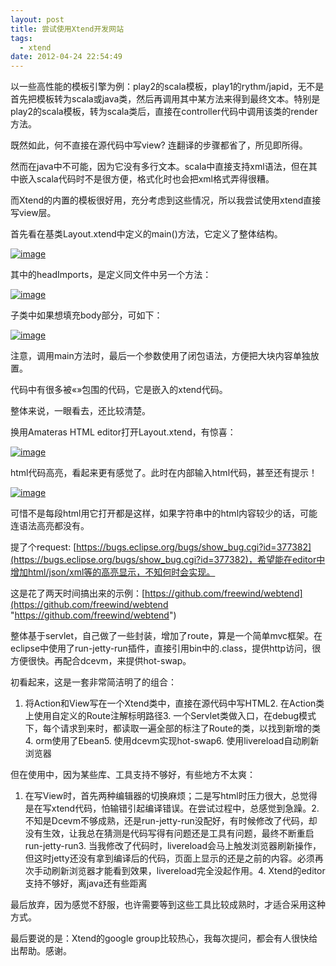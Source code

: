 ```yaml
---
layout: post
title: 尝试使用Xtend开发网站
tags:
  - xtend
date: 2012-04-24 22:54:49
---
```


以一些高性能的模板引擎为例：play2的scala模板，play1的rythm/japid，无不是首先把模板转为scala或java类，然后再调用其中某方法来得到最终文本。特别是play2的scala模板，转为scala类后，直接在controller代码中调用该类的render方法。

既然如此，何不直接在源代码中写view? 连翻译的步骤都省了，所见即所得。

然而在java中不可能，因为它没有多行文本。scala中直接支持xml语法，但在其中嵌入scala代码时不是很方便，格式化时也会把xml格式弄得很糟。

而Xtend的内置的模板很好用，充分考虑到这些情况，所以我尝试使用xtend直接写view层。

首先看在基类Layout.xtend中定义的main()方法，它定义了整体结构。

[![image](http://freewind.me/wp-content/uploads/2012/04/image_thumb.png "image")](http://freewind.me/wp-content/uploads/2012/04/image.png)

其中的headImports，是定义同文件中另一个方法：

[![image](http://freewind.me/wp-content/uploads/2012/04/image_thumb1.png "image")](http://freewind.me/wp-content/uploads/2012/04/image1.png)

子类中如果想填充body部分，可如下：

[![image](http://freewind.me/wp-content/uploads/2012/04/image_thumb2.png "image")](http://freewind.me/wp-content/uploads/2012/04/image2.png)

注意，调用main方法时，最后一个参数使用了闭包语法，方便把大块内容单独放置。

代码中有很多被«»包围的代码，它是嵌入的xtend代码。

整体来说，一眼看去，还比较清楚。

换用Amateras HTML editor打开Layout.xtend，有惊喜：

[![image](http://freewind.me/wp-content/uploads/2012/04/image_thumb3.png "image")](http://freewind.me/wp-content/uploads/2012/04/image3.png)

html代码高亮，看起来更有感觉了。此时在内部输入html代码，甚至还有提示！

[![image](http://freewind.me/wp-content/uploads/2012/04/image_thumb4.png "image")](http://freewind.me/wp-content/uploads/2012/04/image4.png)

可惜不是每段html用它打开都是这样，如果字符串中的html内容较少的话，可能连语法高亮都没有。

提了个request: [https://bugs.eclipse.org/bugs/show_bug.cgi?id=377382](https://bugs.eclipse.org/bugs/show_bug.cgi?id=377382)，希望能在editor中增加html/json/xml等的高亮显示，不知何时会实现。

这是花了两天时间搞出来的示例：[https://github.com/freewind/webtend](https://github.com/freewind/webtend "https://github.com/freewind/webtend")

整体基于servlet，自己做了一些封装，增加了route，算是一个简单mvc框架。在eclipse中使用了run-jetty-run插件，直接引用bin中的.class，提供http访问，很方便很快。再配合dcevm，来提供hot-swap。

初看起来，这是一套非常简洁明了的组合：

1.  将Action和View写在一个Xtend类中，直接在源代码中写HTML2.  在Action类上使用自定义的Route注解标明路径3.  一个Servlet类做入口，在debug模式下，每个请求到来时，都读取一遍全部的标注了Route的类，以找到新增的类4.  orm使用了Ebean5.  使用dcevm实现hot-swap6.  使用livereload自动刷新浏览器

但在使用中，因为某些库、工具支持不够好，有些地方不太爽：

1.  在写View时，首先两种编辑器的切换麻烦；二是写html时压力很大，总觉得是在写xtend代码，怕输错引起编译错误。在尝试过程中，总感觉到急躁。2.  不知是Dcevm不够成熟，还是run-jetty-run没配好，有时候修改了代码，却没有生效，让我总在猜测是代码写得有问题还是工具有问题，最终不断重启run-jetty-run3.  当我修改了代码时，livereload会马上触发浏览器刷新操作，但这时jetty还没有拿到编译后的代码，页面上显示的还是之前的内容。必须再次手动刷新浏览器才能看到效果，livereload完全没起作用。4.  Xtend的editor支持不够好，离java还有些距离

最后放弃，因为感觉不舒服，也许需要等到这些工具比较成熟时，才适合采用这种方式。

最后要说的是：Xtend的google group比较热心，我每次提问，都会有人很快给出帮助。感谢。